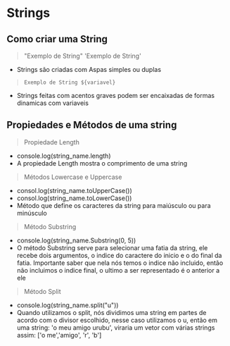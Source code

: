# **Strings**

## Como criar uma String

> "Exemplo de String"
> 'Exemplo de String'
- Strings são criadas com Aspas simples ou duplas
> `Exemplo de String ${variavel}`
- Strings feitas com acentos graves podem ser encaixadas de formas dinamicas com variaveis

## Propiedades e Métodos de uma string

> Propiedade Length
- console.log(string_name.length)
- A propiedade Length mostra o comprimento de uma string

> Métodos Lowercase e Uppercase
- consol.log(string_name.toUpperCase())
- consol.log(string_name.toLowerCase())
- Método que define os caracteres da string para maiúsculo ou para minúsculo

> Método Substring
- console.log(string_name.Substring(0, 5))
- O método Substring serve para selecionar uma fatia da string, ele recebe dois argumentos, o indice do caractere do inicio e o do final da fatia. Importante saber que nela nós temos o indice não incluido, então não incluimos o indice final, o ultimo a ser representado é o anterior a ele

> Método Split
- console.log(string_name.split("u"))
- Quando utilizamos o split, nós dividimos uma string em partes de acordo com o divisor escolhido, nesse caso utilizamos o u, então em uma string: 'o meu amigo urubu', viraria um vetor com várias strings assim: ['o me','amigo', 'r', 'b']